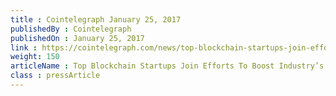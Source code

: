 ```yaml
---
title : Cointelegraph January 25, 2017
publishedBy : Cointelegraph
publishedOn : January 25, 2017
link : https://cointelegraph.com/news/top-blockchain-startups-join-efforts-to-boost-industrys-marketing
weight: 150
articleName : Top Blockchain Startups Join Efforts To Boost Industry’s Marketing
class : pressArticle
---
```

